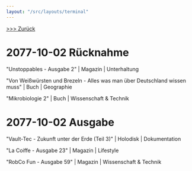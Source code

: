 ```yaml
---
layout: "/src/layouts/terminal"
---
```


<a href="./"> >>> Zurück</a>

# 2077-10-02 Rücknahme

"Unstoppables - Ausgabe 2" | Magazin | Unterhaltung

"Von Weißwürsten und Brezeln - Alles was man über Deutschland wissen muss" | Buch | Geographie

"Mikrobiologie 2" | Buch | Wissenschaft & Technik

# 2077-10-02 Ausgabe

"Vault-Tec - Zukunft unter der Erde (Teil 3)" | Holodisk | Dokumentation

"La Coiffe - Ausgabe 23" | Magazin | Lifestyle

"RobCo Fun - Ausgabe 59" | Magazin | Wissenschaft & Technik
